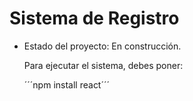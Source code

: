 <h1> Sistema de Registro </h1>

- Estado del proyecto: En construcción.

  Para ejecutar el sistema, debes poner:

  ´´´npm install react´´´
